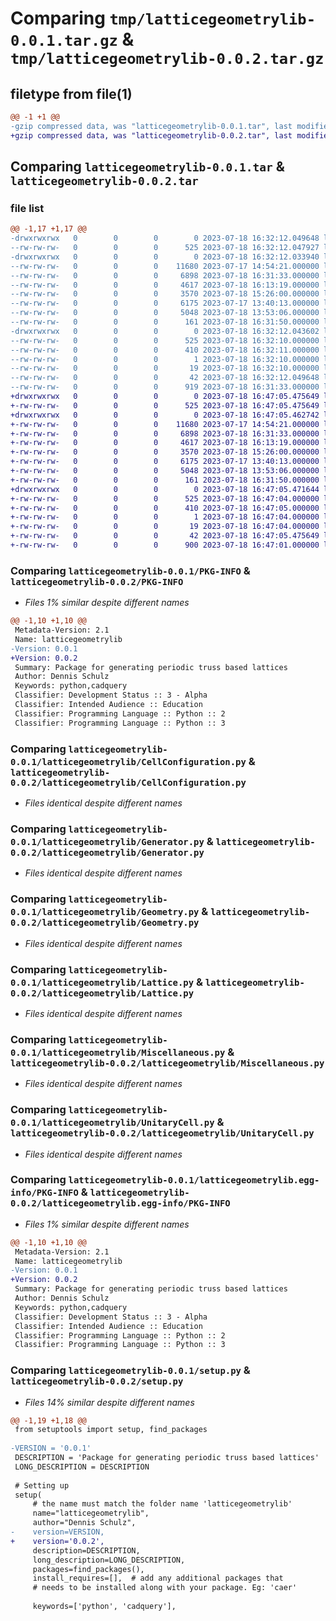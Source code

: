 # Comparing `tmp/latticegeometrylib-0.0.1.tar.gz` & `tmp/latticegeometrylib-0.0.2.tar.gz`

## filetype from file(1)

```diff
@@ -1 +1 @@
-gzip compressed data, was "latticegeometrylib-0.0.1.tar", last modified: Tue Jul 18 16:32:12 2023, max compression
+gzip compressed data, was "latticegeometrylib-0.0.2.tar", last modified: Tue Jul 18 16:47:05 2023, max compression
```

## Comparing `latticegeometrylib-0.0.1.tar` & `latticegeometrylib-0.0.2.tar`

### file list

```diff
@@ -1,17 +1,17 @@
-drwxrwxrwx   0        0        0        0 2023-07-18 16:32:12.049648 latticegeometrylib-0.0.1/
--rw-rw-rw-   0        0        0      525 2023-07-18 16:32:12.047927 latticegeometrylib-0.0.1/PKG-INFO
-drwxrwxrwx   0        0        0        0 2023-07-18 16:32:12.033940 latticegeometrylib-0.0.1/latticegeometrylib/
--rw-rw-rw-   0        0        0    11680 2023-07-17 14:54:21.000000 latticegeometrylib-0.0.1/latticegeometrylib/CellConfiguration.py
--rw-rw-rw-   0        0        0     6898 2023-07-18 16:31:33.000000 latticegeometrylib-0.0.1/latticegeometrylib/Generator.py
--rw-rw-rw-   0        0        0     4617 2023-07-18 16:13:19.000000 latticegeometrylib-0.0.1/latticegeometrylib/Geometry.py
--rw-rw-rw-   0        0        0     3570 2023-07-18 15:26:00.000000 latticegeometrylib-0.0.1/latticegeometrylib/Lattice.py
--rw-rw-rw-   0        0        0     6175 2023-07-17 13:40:13.000000 latticegeometrylib-0.0.1/latticegeometrylib/Miscellaneous.py
--rw-rw-rw-   0        0        0     5048 2023-07-18 13:53:06.000000 latticegeometrylib-0.0.1/latticegeometrylib/UnitaryCell.py
--rw-rw-rw-   0        0        0      161 2023-07-18 16:31:50.000000 latticegeometrylib-0.0.1/latticegeometrylib/__init__.py
-drwxrwxrwx   0        0        0        0 2023-07-18 16:32:12.043602 latticegeometrylib-0.0.1/latticegeometrylib.egg-info/
--rw-rw-rw-   0        0        0      525 2023-07-18 16:32:10.000000 latticegeometrylib-0.0.1/latticegeometrylib.egg-info/PKG-INFO
--rw-rw-rw-   0        0        0      410 2023-07-18 16:32:11.000000 latticegeometrylib-0.0.1/latticegeometrylib.egg-info/SOURCES.txt
--rw-rw-rw-   0        0        0        1 2023-07-18 16:32:10.000000 latticegeometrylib-0.0.1/latticegeometrylib.egg-info/dependency_links.txt
--rw-rw-rw-   0        0        0       19 2023-07-18 16:32:10.000000 latticegeometrylib-0.0.1/latticegeometrylib.egg-info/top_level.txt
--rw-rw-rw-   0        0        0       42 2023-07-18 16:32:12.049648 latticegeometrylib-0.0.1/setup.cfg
--rw-rw-rw-   0        0        0      919 2023-07-18 16:31:33.000000 latticegeometrylib-0.0.1/setup.py
+drwxrwxrwx   0        0        0        0 2023-07-18 16:47:05.475649 latticegeometrylib-0.0.2/
+-rw-rw-rw-   0        0        0      525 2023-07-18 16:47:05.475649 latticegeometrylib-0.0.2/PKG-INFO
+drwxrwxrwx   0        0        0        0 2023-07-18 16:47:05.462742 latticegeometrylib-0.0.2/latticegeometrylib/
+-rw-rw-rw-   0        0        0    11680 2023-07-17 14:54:21.000000 latticegeometrylib-0.0.2/latticegeometrylib/CellConfiguration.py
+-rw-rw-rw-   0        0        0     6898 2023-07-18 16:31:33.000000 latticegeometrylib-0.0.2/latticegeometrylib/Generator.py
+-rw-rw-rw-   0        0        0     4617 2023-07-18 16:13:19.000000 latticegeometrylib-0.0.2/latticegeometrylib/Geometry.py
+-rw-rw-rw-   0        0        0     3570 2023-07-18 15:26:00.000000 latticegeometrylib-0.0.2/latticegeometrylib/Lattice.py
+-rw-rw-rw-   0        0        0     6175 2023-07-17 13:40:13.000000 latticegeometrylib-0.0.2/latticegeometrylib/Miscellaneous.py
+-rw-rw-rw-   0        0        0     5048 2023-07-18 13:53:06.000000 latticegeometrylib-0.0.2/latticegeometrylib/UnitaryCell.py
+-rw-rw-rw-   0        0        0      161 2023-07-18 16:31:50.000000 latticegeometrylib-0.0.2/latticegeometrylib/__init__.py
+drwxrwxrwx   0        0        0        0 2023-07-18 16:47:05.471644 latticegeometrylib-0.0.2/latticegeometrylib.egg-info/
+-rw-rw-rw-   0        0        0      525 2023-07-18 16:47:04.000000 latticegeometrylib-0.0.2/latticegeometrylib.egg-info/PKG-INFO
+-rw-rw-rw-   0        0        0      410 2023-07-18 16:47:05.000000 latticegeometrylib-0.0.2/latticegeometrylib.egg-info/SOURCES.txt
+-rw-rw-rw-   0        0        0        1 2023-07-18 16:47:04.000000 latticegeometrylib-0.0.2/latticegeometrylib.egg-info/dependency_links.txt
+-rw-rw-rw-   0        0        0       19 2023-07-18 16:47:04.000000 latticegeometrylib-0.0.2/latticegeometrylib.egg-info/top_level.txt
+-rw-rw-rw-   0        0        0       42 2023-07-18 16:47:05.475649 latticegeometrylib-0.0.2/setup.cfg
+-rw-rw-rw-   0        0        0      900 2023-07-18 16:47:01.000000 latticegeometrylib-0.0.2/setup.py
```

### Comparing `latticegeometrylib-0.0.1/PKG-INFO` & `latticegeometrylib-0.0.2/PKG-INFO`

 * *Files 1% similar despite different names*

```diff
@@ -1,10 +1,10 @@
 Metadata-Version: 2.1
 Name: latticegeometrylib
-Version: 0.0.1
+Version: 0.0.2
 Summary: Package for generating periodic truss based lattices
 Author: Dennis Schulz
 Keywords: python,cadquery
 Classifier: Development Status :: 3 - Alpha
 Classifier: Intended Audience :: Education
 Classifier: Programming Language :: Python :: 2
 Classifier: Programming Language :: Python :: 3
```

### Comparing `latticegeometrylib-0.0.1/latticegeometrylib/CellConfiguration.py` & `latticegeometrylib-0.0.2/latticegeometrylib/CellConfiguration.py`

 * *Files identical despite different names*

### Comparing `latticegeometrylib-0.0.1/latticegeometrylib/Generator.py` & `latticegeometrylib-0.0.2/latticegeometrylib/Generator.py`

 * *Files identical despite different names*

### Comparing `latticegeometrylib-0.0.1/latticegeometrylib/Geometry.py` & `latticegeometrylib-0.0.2/latticegeometrylib/Geometry.py`

 * *Files identical despite different names*

### Comparing `latticegeometrylib-0.0.1/latticegeometrylib/Lattice.py` & `latticegeometrylib-0.0.2/latticegeometrylib/Lattice.py`

 * *Files identical despite different names*

### Comparing `latticegeometrylib-0.0.1/latticegeometrylib/Miscellaneous.py` & `latticegeometrylib-0.0.2/latticegeometrylib/Miscellaneous.py`

 * *Files identical despite different names*

### Comparing `latticegeometrylib-0.0.1/latticegeometrylib/UnitaryCell.py` & `latticegeometrylib-0.0.2/latticegeometrylib/UnitaryCell.py`

 * *Files identical despite different names*

### Comparing `latticegeometrylib-0.0.1/latticegeometrylib.egg-info/PKG-INFO` & `latticegeometrylib-0.0.2/latticegeometrylib.egg-info/PKG-INFO`

 * *Files 1% similar despite different names*

```diff
@@ -1,10 +1,10 @@
 Metadata-Version: 2.1
 Name: latticegeometrylib
-Version: 0.0.1
+Version: 0.0.2
 Summary: Package for generating periodic truss based lattices
 Author: Dennis Schulz
 Keywords: python,cadquery
 Classifier: Development Status :: 3 - Alpha
 Classifier: Intended Audience :: Education
 Classifier: Programming Language :: Python :: 2
 Classifier: Programming Language :: Python :: 3
```

### Comparing `latticegeometrylib-0.0.1/setup.py` & `latticegeometrylib-0.0.2/setup.py`

 * *Files 14% similar despite different names*

```diff
@@ -1,19 +1,18 @@
 from setuptools import setup, find_packages
 
-VERSION = '0.0.1'
 DESCRIPTION = 'Package for generating periodic truss based lattices'
 LONG_DESCRIPTION = DESCRIPTION
 
 # Setting up
 setup(
     # the name must match the folder name 'latticegeometrylib'
     name="latticegeometrylib",
     author="Dennis Schulz",
-    version=VERSION,
+    version='0.0.2',
     description=DESCRIPTION,
     long_description=LONG_DESCRIPTION,
     packages=find_packages(),
     install_requires=[],  # add any additional packages that
     # needs to be installed along with your package. Eg: 'caer'
 
     keywords=['python', 'cadquery'],
```

